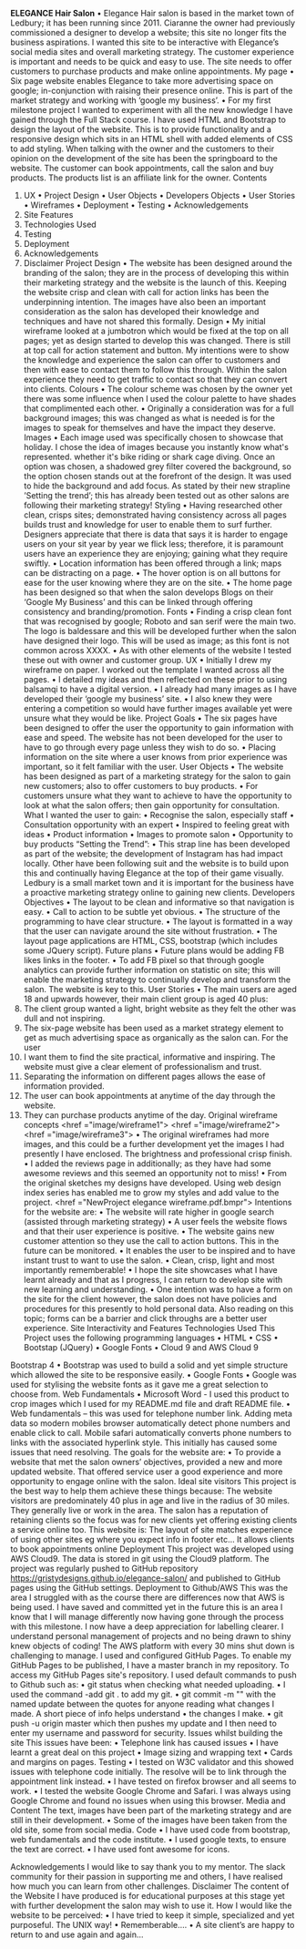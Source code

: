 <strong>ELEGANCE Hair Salon</strong>
•	Elegance Hair salon is based in the market town of Ledbury; it has been running since 2011. Ciaranne the owner had previously commissioned a designer to develop a website; this site no longer fits the business aspirations. I wanted this site to be interactive with Elegance’s social media sites and overall marketing strategy. The customer experience is important and needs to be quick and easy to use. The site needs to offer customers to purchase products and make online appointments.
My page
•	Six page website enables Elegance to take more advertising space on google; in-conjunction with raising their presence online. This is part of the market strategy and working with ‘google my business’.
•	For my first milestone project I wanted to experiment with all the new knowledge I have gained through the Full Stack course. I have used HTML and Bootstrap to design the layout of the website. This is to provide functionality and a responsive design which sits in an HTML shell with added elements of CSS to add styling. When talking with the owner and the customers to their opinion on the development of the site has been the springboard to the website. The customer can book appointments, call the salon and buy products. The products list is an affiliate link for the owner.
Contents
1. UX
•	Project Design
•	User Objects
•	Developers Objects
•	User Stories
•	Wireframes
•	Deployment
•	Testing
•	Acknowledgements
2. Site Features
3. Technologies Used
4. Testing
5. Deployment
6. Acknowledgements
7. Disclaimer
Project Design
•	The website has been designed around the branding of the salon; they are in the process of developing this within their marketing strategy and the website is the launch of this. Keeping the website crisp and clean with call for action links has been the underpinning intention. The images have also been an important consideration as the salon has developed their knowledge and techniques and have not shared this formally.
Design
•	My initial wireframe looked at a jumbotron which would be fixed at the top on all pages; yet as design started to develop this was changed. There is still at top call for action statement and button. My intentions were to show the knowledge and experience the salon can offer to customers and then with ease to contact them to follow this through. Within the salon experience they need to get traffic to contact so that they can convert into clients.
Colours
•	The colour scheme was chosen by the owner yet there was some influence when I used the colour palette to have shades that complimented each other.
•	Originally a consideration was for a full background images; this was changed as what is needed is for the images to speak for themselves and have the impact they deserve.
Images
•	Each image used was specifically chosen to showcase that holiday. I chose the idea of images because you instantly know what's represented. whether it's bike riding or shark cage diving. Once an option was chosen, a shadowed grey filter covered the background, so the option chosen stands out at the forefront of the design. It was used to hide the background and add focus. As stated by their new strapline ’Setting the trend’; this has already been tested out as other salons are following their marketing strategy!
Styling
•	Having researched other clean, crisps sites; demonstrated having consistency across all pages builds trust and knowledge for user to enable them to surf further. Designers appreciate that there is data that says it is harder to engage users on your sit year by year we flick less; therefore, it is paramount users have an experience they are enjoying; gaining what they require swiftly.
•	Location information has been offered through a link; maps can be distracting on a page.
•	The hover option is on all buttons for ease for the user knowing where they are on the site.
•	The home page has been designed so that when the salon develops Blogs on their ‘Google My Business’ and this can be linked through offering consistency and branding/promotion.
Fonts
•	Finding a crisp clean font that was recognised by google; Roboto and san serif were the main two. The logo is baldessare and this will be developed further when the salon have designed their logo. This will be used as image; as this font is not common across XXXX.
•	As with other elements of the website I tested these out with owner and customer group.
UX
•	Initially I drew my wireframe on paper.  I worked out the template I wanted across all the pages.
•	I detailed my ideas and then reflected on these prior to using balsamqi to have a digital version.
•	I already had many images as I have developed their ‘google my business’ site.
•	I also knew they were entering a competition so would have further images available yet were unsure what they would be like.
Project Goals
•	The six pages have been designed to offer the user the opportunity to gain information with ease and speed. The website has not been developed for the user to have to go through every page unless they wish to do so.
•	Placing information on the site where a user knows from prior experience was important, so it felt familiar with the user.
User Objects
•	The website has been designed as part of a marketing strategy for the salon to gain new customers; also to offer customers to buy products. 
•	For customers unsure what they want to achieve to have the opportunity to look at what the salon offers; then gain opportunity for consultation.
What I wanted the user to gain:
•	Recognise the salon, especially staff
•	Consultation opportunity with an expert
•	Inspired to feeling great with ideas
•	Product information
•	Images to promote salon
•	Opportunity to buy products
“Setting the Trend”:
•	This strap line has been developed as part of the website; the development of Instagram has had impact locally. Other have been following suit and the website is to build upon this and continually having Elegance at the top of their game visually. Ledbury is a small market town and it is important for the business have a proactive marketing strategy online to gaining new clients.
Developers Objectives
•	The layout to be clean and informative so that navigation is easy.
•	Call to action to be subtle yet obvious.
•	The structure of the programming to have clear structure.
•	The layout is formatted in a way that the user can navigate around the site without frustration.
•	The layout page applications are HTML, CSS, bootstrap (which includes some JQuery script).
Future plans
•	Future plans would be adding FB likes links in the footer.
•	To add FB pixel so that through google analytics can provide further information on statistic on site; this will enable the marketing strategy to continually develop and transform the salon. The website is key to this.
User Stories
•	The main users are aged 18 and upwards however, their main client group is aged 40 plus:
1.	The client group wanted a light, bright website as they felt the other was dull and not inspiring.
2.	The six-page website has been used as a market strategy element to get as much advertising space as organically as the salon can.
For the user
1.	I want them to find the site practical, informative and inspiring. The website must give a clear element of professionalism and trust.
2.	Separating the information on different pages allows the ease of information provided.
3.	The user can book appointments at anytime of the day through the website.
4.	They can purchase products anytime of the day.
Original wireframe concepts
<href ="image/wireframe1">
<href ="image/wireframe2">
<href ="image/wireframe3">
•	The original wireframes had more images, and this could be a further development yet the images I had presently I have enclosed. The brightness and professional crisp finish. 
•	I added the reviews page in additionally; as they have had some awesome reviews and this seemed an opportunity not to miss!
•	From the original sketches my designs have developed. Using web design index series has enabled me to grow my styles and add value to the project.
<href ="NewProject elegance wireframe.pdf.bmpr">
Intentions for the website are:
•	The website will rate higher in google search (assisted through marketing strategy)
•	A user feels the website flows and that their user experience is positive.
•	The website gains new customer attention so they use the call to action buttons. This in the future can be monitored.
•	It enables the user to be inspired and to have instant trust to want to use the salon.
•	Clean, crisp, light and most importantly rememberable!
•	I hope the site showcases what I have learnt already and that as I progress, I can return to develop site with new learning and understanding.
•	One intention was to have a form on the site for the client however, the salon does not have policies and procedures for this presently to hold personal data. Also reading on this topic; forms can be a barrier and click throughs are a better user experience.
Site Interactivity and Features
Technologies Used
This Project uses the following programming languages
•	HTML
•	CSS
•	Bootstap (JQuery)
•	Google Fonts
•	Cloud 9 and AWS Cloud 9

Bootstrap 4
•	Bootstrap was used to build a solid and yet simple structure which allowed the site to be responsive easily.
•	Google Fonts
•	Google was used for stylising the website fonts as it gave me a great selection to choose from.
              Web Fundamentals
•	Microsoft Word - I used this product to crop images which I used for my README.md file and draft README file.
•	Web fundamentals – this was used for telephone number link. Adding meta data so modern mobiles browser automatically detect phone numbers and enable click to call. Mobile safari automatically converts phone numbers to links with the associated hyperlink style. This initially has caused some issues that need resolving.
The goals for the website are:
•	To provide a website that met the salon owners’ objectives, provided a new and more updated website. That offered service user a good experience and more opportunity to engage online with the salon.
Ideal site visitors
This project is the best way to help them achieve these things because:
The website visitors are predominately 40 plus in age and live in the radius of 30 miles. They generally live or work in the area. The salon has a reputation of retaining clients so the focus was for new clients yet offering existing clients a service online too.
This website is:
The layout of site matches experience of using other sites eg where you expect info in footer etc…
It allows clients to book appointments online
Deployment
This project was developed using AWS Cloud9. The data is stored in git using the Cloud9 platform.
The project was regularly pushed to GitHub repository https://gristydesigns.github.io/elegance-salon/ and published to GitHub pages using the GitHub settings.
Deployment to Github/AWS
This was the area I struggled with as the course there are differences now that AWS is being used. I have saved and committed yet in the future this is an area I know that I will manage differently now having gone through the process with this milestone. I now have a deep appreciation for labelling clearer. I understand personal management of projects and no being drawn to shiny knew objects of coding!
The AWS platform with every 30 mins shut down is challenging to manage.
I used and configured GitHub Pages. 
To enable my GitHub Pages to be published, I have a master branch in my repository.
To access my GitHub Pages site's repository.
I used default commands to push to Github such as:
•	git status when checking what needed uploading.
•	I used the command -add git . to add my git.
•	git commit -m "" with the named update between the quotes for anyone reading what changes I made. A short piece of info helps understand
•	the changes I make.
•	git push -u origin master which then pushes my update and I then need to enter my username and password for security.
Issues whilst building the site
This issues have been:
•	Telephone link has caused issues
•	I have learnt a great deal on this project
•	Image sizing and wrapping text
•	Cards and margins on pages.
Testing
•	I tested on W3C validator and this showed issues with telephone code initially. The resolve will be to link through the appointment link instead.
•	I have tested on firefox browser and all seems to work.
•	I tested the website Google Chrome and Safari. I was always using Google Chrome and found no issues when using this browser. 
Media and Content
The text, images have been part of the marketing strategy and are still in their development.
•	Some of the images have been taken from the old site, some from social media.
Code
•	I have used code from bootstrap, web fundamentals and the code institute. 
•	 I used google texts, to ensure the text are correct.
•	I have used font awesome for icons.

Acknowledgements
I would like to say thank you to my mentor.
The slack community for their passion in supporting me and others, I have realised how much you can learn from other challenges. 
Disclaimer
The content of the Website I have produced is for educational purposes at this stage yet with further development the salon may wish to use it.
How I would like the website to be perceived:
•	I have tried to keep it simple, specialized and yet purposeful. The UNIX way!
•	Rememberable….
•	A site client’s are happy to return to and use again and again…

